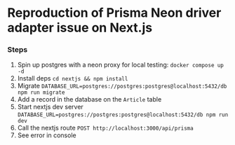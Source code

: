 # Reproduction of Prisma Neon driver adapter issue on Next.js

### Steps

1. Spin up postgres with a neon proxy for local testing: `docker compose up -d`
1. Install deps `cd nextjs && npm install`
1. Migrate `DATABASE_URL=postgres://postgres:postgres@localhost:5432/db npm run migrate`
1. Add a record in the database on the `Article` table
1. Start nextjs dev server `DATABASE_URL=postgres://postgres:postgres@localhost:5432/db npm run dev`
1. Call the nextjs route `POST http://localhost:3000/api/prisma`
1. See error in console
